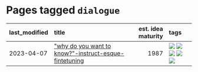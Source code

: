 # Pages tagged `dialogue`

|last_modified|title|est. idea maturity|tags
|:---|:---|---:|:---|
|2023-04-07|["why do you want to know?"-instruct-esque-fintetuning](../whydoyouwantoknow.md)|1987|[![](https://img.shields.io/badge/tag-aiethics-7fafe1)](../tags/aiethics.md) [![](https://img.shields.io/badge/tag-alignment-e33481)](../tags/alignment.md) [![](https://img.shields.io/badge/tag-dialogue-7385b0)](../tags/dialogue.md) [![](https://img.shields.io/badge/tag-models-539c8)](../tags/models.md) [![](https://img.shields.io/badge/tag-wip-496a1)](../tags/wip.md)|